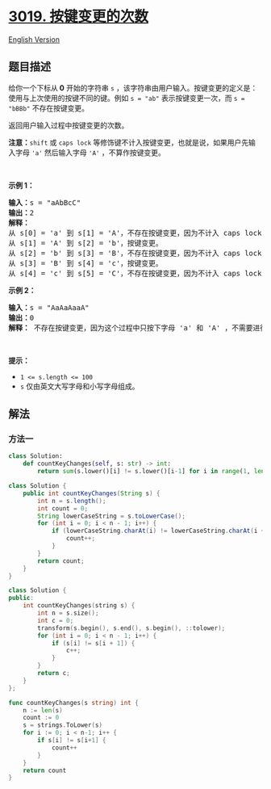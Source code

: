 # [3019. 按键变更的次数](https://leetcode.cn/problems/number-of-changing-keys)

[English Version](/solution/3000-3099/3019.Number%20of%20Changing%20Keys/README_EN.md)

## 题目描述

<!-- 这里写题目描述 -->

<p>给你一个下标从<strong> 0</strong> 开始的字符串 <code>s</code> ，该字符串由用户输入。按键变更的定义是：使用与上次使用的按键不同的键。例如 <code>s = "ab"</code> 表示按键变更一次，而 <code>s = "bBBb"</code> 不存在按键变更。</p>

<p>返回用户输入过程中按键变更的次数。</p>

<p><strong>注意：</strong><code>shift</code> 或 <code>caps lock</code> 等修饰键不计入按键变更，也就是说，如果用户先输入字母 <code>'a'</code> 然后输入字母 <code>'A'</code> ，不算作按键变更。</p>

<p>&nbsp;</p>

<p><strong class="example">示例 1：</strong></p>

<pre>
<strong>输入：</strong>s = "aAbBcC"
<strong>输出：</strong>2
<strong>解释：</strong> 
从 s[0] = 'a' 到 s[1] = 'A'，不存在按键变更，因为不计入 caps lock 或 shift 。
从 s[1] = 'A' 到 s[2] = 'b'，按键变更。
从 s[2] = 'b' 到 s[3] = 'B'，不存在按键变更，因为不计入 caps lock 或 shift 。
从 s[3] = 'B' 到 s[4] = 'c'，按键变更。
从 s[4] = 'c' 到 s[5] = 'C'，不存在按键变更，因为不计入 caps lock 或 shift 。
</pre>

<p><strong class="example">示例 2：</strong></p>

<pre>
<strong>输入：</strong>s = "AaAaAaaA"
<strong>输出：</strong>0
<strong>解释：</strong> 不存在按键变更，因为这个过程中只按下字母 'a' 和 'A' ，不需要进行按键变更。<!-- notionvc: 8849fe75-f31e-41dc-a2e0-b7d33d8427d2 -->
</pre>

<p>&nbsp;</p>

<p><strong>提示：</strong></p>

<ul>
	<li><code>1 &lt;= s.length &lt;= 100</code></li>
	<li><code>s</code> 仅由英文大写字母和小写字母组成。</li>
</ul>

## 解法

### 方法一

<!-- tabs:start -->

```python
class Solution:
    def countKeyChanges(self, s: str) -> int:
        return sum(s.lower()[i] != s.lower()[i-1] for i in range(1, len(s)))
```

```java
class Solution {
    public int countKeyChanges(String s) {
        int n = s.length();
        int count = 0;
        String lowerCaseString = s.toLowerCase();
        for (int i = 0; i < n - 1; i++) {
            if (lowerCaseString.charAt(i) != lowerCaseString.charAt(i + 1)) {
                count++;
            }
        }
        return count;
    }
}
```

```cpp
class Solution {
public:
    int countKeyChanges(string s) {
        int n = s.size();
        int c = 0;
        transform(s.begin(), s.end(), s.begin(), ::tolower);
        for (int i = 0; i < n - 1; i++) {
            if (s[i] != s[i + 1]) {
                c++;
            }
        }
        return c;
    }
};
```

```go
func countKeyChanges(s string) int {
	n := len(s)
	count := 0
	s = strings.ToLower(s)
	for i := 0; i < n-1; i++ {
		if s[i] != s[i+1] {
			count++
		}
	}
	return count
}
```

<!-- tabs:end -->

<!-- end -->
